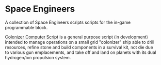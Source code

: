 # Space Engineers
A collection of Space Engineers scripts scripts for the in-game programmable block.

[Colonizer Computer Script](../master/Colonizer%20Computer%20Script.cs) is a general purpose script (in development) intended to manage operations on a small grid "colonizer" ship able to drill resources, refine stone and build components in a survival kit, not die due to various gun emplacements, and take off and land on planets with its dual hydrogen/ion propulsion system.

